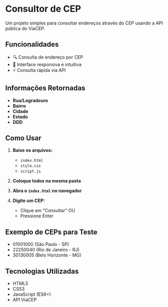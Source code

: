 # Consultor de CEP

Um projeto simples para consultar endereços através do CEP usando a API pública do ViaCEP.

## Funcionalidades

- 🔍 Consulta de endereço por CEP
- 📱 Interface responsiva e intuitiva
- ⚡ Consulta rápida via API

## Informações Retornadas

- **Rua/Logradouro**
- **Bairro** 
- **Cidade**
- **Estado**
- **DDD**

## Como Usar

1. **Baixe os arquivos:**
   - `index.html`
   - `style.css` 
   - `script.js`

2. **Coloque todos na mesma pasta**

3. **Abra o `index.html` no navegador**

4. **Digite um CEP:**
   - Clique em "Consultar" OU
   - Pressione Enter

## Exemplo de CEPs para Teste

- 01001000 (São Paulo - SP)
- 22250040 (Rio de Janeiro - RJ)
- 30130005 (Belo Horizonte - MG)

## Tecnologias Utilizadas

- HTML5
- CSS3
- JavaScript (ES6+)
- API ViaCEP


